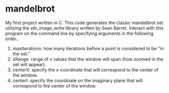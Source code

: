 # mandelbrot
My first project written in C.  This code generates the classic mandelbrot set utilizing the stb_image_write library 
written by Sean Barret.  Interact with this program on the command line by specifying arguments in the following order..

1. maxIterations: how many iterations before a point is considered to be "in the set."
2. xRange: range of x values that the window will span (how zoomed in the set will appear).
3. centerX: specify the x-coordinate that will correspond to the center of the window.
4. centerI: specify the coordinate on the imaginary plane that will correspond to the center of the window.
